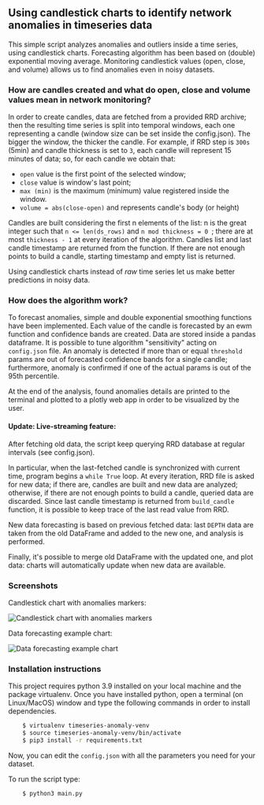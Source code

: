 ## Using candlestick charts to identify network anomalies in timeseries data

This simple script analyzes anomalies and outliers inside a time series, using candlestick charts.
Forecasting algorithm has been based on (double) exponential moving average.
Monitoring candlestick values (open, close, and volume) allows us to find anomalies even in
noisy datasets.

### How are candles created and what do open, close and volume values mean in network monitoring?

In order to create candles, data are fetched from a provided RRD archive; then the resulting time series is 
split into temporal windows, each one representing a candle (window size can be set inside the config.json).
The bigger the window, the thicker the candle. For example, if RRD step is ```300s``` (5min) and candle thickness is set
to ```3```, each candle will represent 15 minutes of data; so, for each candle we obtain that:

- ```open``` value is the first point of the selected window;
- ```close``` value is window's last point;
- ```max (min)``` is the maximum (minimum) value registered inside the window.
- ```volume = abs(close-open)``` and represents candle's body (or height)

Candles are built considering the first n elements of the list: 
n is the great integer such that ```n <= len(ds_rows)``` and ```n mod thickness = 0 ```; there are at most 
```thickness - 1``` at every iteration of the algorithm. Candles list and last candle timestamp are returned from the function.
If there are not enough points to build a candle, starting timestamp and empty list is returned.

Using candlestick charts instead of _raw_ time series let us make better predictions in noisy data.


### How does the algorithm work?

To forecast anomalies, simple and double exponential smoothing functions have been implemented.
Each value of the candle is forecasted by an ewm function and confidence bands are created. Data are stored inside
a pandas dataframe. It is possible to tune algorithm "sensitivity" acting on ```config.json``` file. 
An anomaly is detected if more than or equal ```threshold``` params are out of forecasted confidence bands for a single candle; 
furthermore, anomaly is confirmed if one of the actual params is out of the 95th percentile.

At the end of the analysis, found anomalies details are printed to the terminal and plotted to a plotly web app in order
to be visualized by the user.

#### Update: Live-streaming feature:
After fetching old data, the script keep querying RRD database at regular intervals (see config.json).

In particular, when the last-fetched candle is synchronized with current time, program begins a ```while True``` loop.
At every iteration, RRD file is asked for new data; if there are, candles are built and new data are analyzed; 
otherwise, if there are not enough points to build a candle, queried data are discarded. Since last candle timestamp 
is returned from ```build_candle``` function, it is possible to keep trace of the last read value from RRD. 

New data forecasting is based on previous fetched data: last ```DEPTH``` data are taken from the old DataFrame and
added to the new one, and analysis is performed.

Finally, it's possible to merge old DataFrame with the updated one, and plot data: charts will automatically update 
when new data are available.

### Screenshots
Candlestick chart with anomalies markers:

![Candlestick chart with anomalies markers](assets/detected_anomalies.png)

Data forecasting example chart:

![Data forecasting example chart](assets/chart_example.png)

### Installation instructions

This project requires python 3.9 installed on your local machine and the package virtualenv.
Once you have installed python, open a terminal (on Linux/MacOS) window and type the following commands
in order to install dependencies.

```bash
    $ virtualenv timeseries-anomaly-venv
    $ source timeseries-anomaly-venv/bin/activate
    $ pip3 install -r requirements.txt  
```

Now, you can edit the ```config.json``` with all the parameters you need for your dataset.

To run the script type:
```bash
    $ python3 main.py
```


